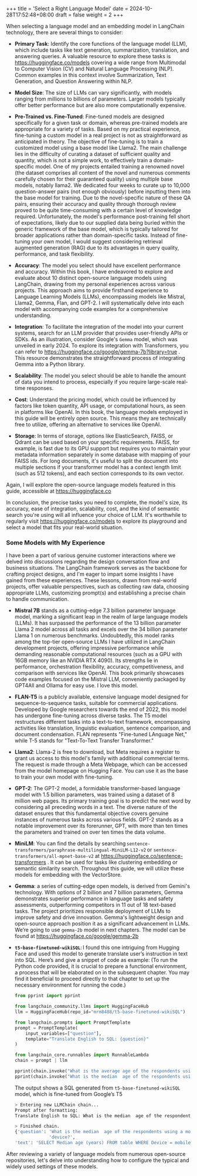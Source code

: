 +++
title = 'Select a Right Language Model'
date = 2024-10-28T17:52:48+08:00
draft = false
weight = 2
+++

When selecting a language model and an embedding model in LangChain technology, there are several things to consider:

- **Primary Task**: Identify the core functions of the language model (LLM), which include tasks like text generation, summarization, translation, and answering queries. A valuable resource to explore these tasks is https://huggingface.co/models covering a wide range from Multimodal to Computer Vision (CV) and Natural Language Processing (NLP). Common examples in this context involve Summarization, Text Generation, and Question Answering within NLP.

- **Model Size**: The size of LLMs can vary significantly, with models ranging from millions to billions of parameters. Larger models typically offer better performance but are also more computationally expensive.

- **Pre-Trained vs. Fine-Tuned**: Fine-tuned models are designed specifically for a given task or domain, whereas pre-trained models are appropriate for a variety of tasks. Based on my practical experience, fine-tuning a custom model in a real project is not as straightforward as anticipated in theory. The objective of fine-tuning is to train a customized model using a base model like Llama2. The main challenge lies in the difficulty of curating a dataset of sufficient quality and quantity, which is not a simple work, to effectively train a domain-specific model.
One of my projects entailed training a renowned novel (the dataset comprises all content of the novel and numerous comments carefully chosen for their guaranteed quality) using multiple base models, notably llama2. We dedicated four weeks to curate up to 10,000 question-answer pairs (not enough obviously) before inputting them into the base model for training. Due to the novel-specific nature of these QA pairs, ensuring their accuracy and quality through thorough review proved to be quite time-consuming with a certain level of knowledge required. Unfortunately, the model's performance post-training fell short of expectations, likely due to our supplied data being buried within the generic framework of the base model, which is typically tailored for broader applications rather than domain-specific tasks. Instead of fine-tuning your own model, I would suggest considering retrieval augmented generation (RAG) due to its advantages in query quality, performance, and task flexibility.

- **Accuracy**: The model you select should have excellent performance and accuracy.
Within this book, I have endeavored to explore and evaluate about 10 distinct open-source language models using LangChain, drawing from my personal experiences across various projects. This approach aims to provide firsthand experience to Language Learning Models (LLMs), encompassing models like Mistral, Llama2, Gemma, Flan, and GPT-2. I will systematically delve into each model with accompanying code examples for a comprehensive understanding.

- **Integration**: To facilitate the integration of the model into your current systems, search for an LLM provider that provides user-friendly APIs or SDKs. As an illustration, consider Google's `Gemma` model, which was unveiled in early 2024. To explore its integration with Transformers, you can refer to https://huggingface.co/google/gemma-7b?library=true . This resource demonstrates the straightforward process of integrating Gemma into a Python library.

- **Scalability**: The model you select should be able to handle the amount of data you intend to process, especially if you require large-scale real-time responses.

- **Cost**: Understand the pricing model, which could be influenced by factors like token quantity, API usage, or computational hours, as seen in platforms like OpenAI. In this book, the language models employed in this guide will be entirely open source. This means they are technically free to utilize, offering an alternative to services like OpenAI.

- **Storage**: In terms of storage, options like ElasticSearch, FAISS, or Qdrant can be used based on your specific requirements. FAISS, for example, is fast due to its GPU support but requires you to maintain your metadata information separately in some database with mapping of your FAISS ids. For long documents, it's useful to split the document into multiple sections if your transformer model has a context length limit (such as 512 tokens), and each section corresponds to its own vector.

Again, I will explore the open-source language models featured in this guide, accessible at https://huggingface.co

In conclusion, the precise tasks you need to complete, the model's size, its accuracy, ease of integration, scalability, cost, and the kind of semantic search you're using will all influence your choice of LLM. It's worthwhile to regularly visit https://huggingface.co/models to explore its playground and select a model that fits your real-world situation. 

### Some Models with My Experience

I have been a part of various genuine customer interactions where we delved into discussions regarding the design conversation flow and business situations. The LangChain framework serves as the backbone for crafting project designs, and I'm eager to impart some insights I have gained from these experiences. These lessons, drawn from real-world projects, offer valuable perspectives, such as collecting raw data, choosing appropriate LLMs, customizing prompt(s) and establishing a precise chain to handle communication.

- **Mistral 7B** stands as a cutting-edge 7.3 billion parameter language model, marking a significant leap in the realm of large language models (LLMs). It has surpassed the performance of the 13 billion parameter Llama 2 model across all tasks and excels over the 34 billion parameter Llama 1 on numerous benchmarks.
Undoubtedly, this model ranks among the top-tier open-source LLMs I have utilized in LangChain development projects, offering impressive performance while demanding reasonable computational resources (such as a GPU with 16GB memory like an NVIDIA RTX 4090). Its strengths lie in performance, orchestration flexibility, accuracy, competitiveness, and comparison with services like OpenAI. This book primarily showcases code examples focused on the Mistral LLM, conveniently packaged by GPT4All and Ollama for easy use. I love this model.

- **FLAN-T5** is a publicly available, extensive language model designed for sequence-to-sequence tasks, suitable for commercial applications. Developed by Google researchers towards the end of 2022, this model has undergone fine-tuning across diverse tasks. The T5 model restructures different tasks into a text-to-text framework, encompassing activities like translation, linguistic evaluation, sentence comparison, and document condensation. FLAN represents "Fine-tuned LAnguage Net," while T-5 stands for "Text-To-Text Transfer Transformer."

- **Llama2**: Llama-2 is free to download, but Meta requires a register to grant us access to this model's family with additional commercial terms. The request is made through a Meta Webpage, which can be accessed from the model homepage on Hugging Face. You can use it as the base to train your own model with fine-tuning.

- **GPT-2**: The GPT-2 model, a formidable transformer-based language model with 1.5 billion parameters, was trained using a dataset of 8 million web pages. Its primary training goal is to predict the next word by considering all preceding words in a text. The diverse nature of the dataset ensures that this fundamental objective covers genuine instances of numerous tasks across various fields. GPT-2 stands as a notable improvement over its forerunner, GPT, with more than ten times the parameters and trained on over ten times the data volume.

- **MiniLM**: You can find the details by searching `sentence-transformers/paraphrase-multilingual-MiniLM-L12-v2` or `sentence-transformers/all-mpnet-base-v2` at https://huggingface.co/sentence-transformers . It can be used for tasks like clustering embedding or semantic similarity search. Throughout this guide, we will utilize these models for embedding with the VectorStore.

- **Gemma**: a series of cutting-edge open models, is derived from Gemini's technology. With options of 2 billion and 7 billion parameters, Gemma demonstrates superior performance in language tasks and safety assessments, outperforming competitors in 11 out of 18 text-based tasks. The project prioritizes responsible deployment of LLMs to improve safety and drive innovation. Gemma's lightweight design and open-source approach position it as a significant advancement in LLMs. We’re going to use `gemma-2b` model in next chapters. The model can be found at https://huggingface.co/google/gemma-2b

- **`t5-base-finetuned-wikiSQL`**: I found this one intriguing from Hugging Face and used this model to generate translate user’s instruction in text into SQL. Here’s  and give a snippet of code as example: (To run the Python code provided, it is crucial to prepare a functional environment, a process that will be elaborated on in the subsequent chapter. You may find it beneficial to proceed directly to that chapter to set up the necessary environment for running the code.)

    ```py
    from pprint import pprint

    from langchain_community.llms import HuggingFaceHub
    llm = HuggingFaceHub(repo_id="mrm8488/t5-base-finetuned-wikiSQL")
    
    from langchain.prompts import PromptTemplate
    prompt = PromptTemplate(
        input_variables=["question"],
        template="Translate English to SQL: {question}"
    )
    
    from langchain_core.runnables import RunnableLambda
    chain = prompt | llm
    
    pprint(chain.invoke("What is the average age of the respondents using a mobile device?"))
    pprint(chain.invoke("What is the median  age of the respondents using a mobile device?"))
    ```

    The output shows a SQL generated from `t5-base-finetuned-wikiSQL` model, which is fine-tuned from Google’s T5

    ```sh
    > Entering new LLMChain chain...
    Prompt after formatting:
    Translate English to SQL: What is the median  age of the respondents using a mobile device?

    > Finished chain.
    {'question': 'What is the median  age of the respondents using a mobile '
                 'device?',
    'text': 'SELECT Median age (years) FROM table WHERE Device = mobile'}
    ```

After reviewing a variety of language models from numerous open-source repositories, let's delve into understanding how to configure the typical and widely used settings of these models.

